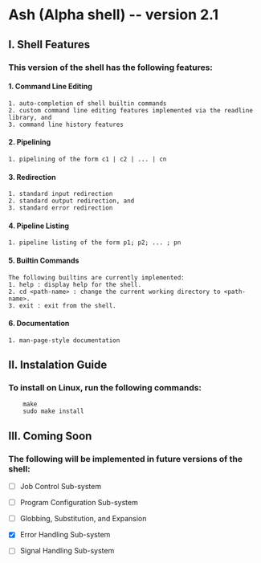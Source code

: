 
# Ash (Alpha shell) -- version 2.1
## I. Shell Features

### This version of the shell has the following features:
#### 1. Command Line Editing
    1. auto-completion of shell builtin commands
    2. custom command line editing features implemented via the readline library, and
    3. command line history features
#### 2. Pipelining
    1. pipelining of the form c1 | c2 | ... | cn

#### 3. Redirection
    1. standard input redirection
    2. standard output redirection, and 
    3. standard error redirection
	
#### 4. Pipeline Listing
    1. pipeline listing of the form p1; p2; ... ; pn
	
#### 5. Builtin Commands
    The following builtins are currently implemented:
    1. help : display help for the shell.
    2. cd <path-name> : change the current working directory to <path-name>.
    3. exit : exit from the shell.
#### 6. Documentation
    1. man-page-style documentation

## II. Instalation Guide

### To install on Linux, run the following commands:
``` 
	make
	sudo make install
```

## III. Coming Soon

### The following will be implemented in future versions of the shell:
 - [ ] Job Control Sub-system
 - [ ] Program Configuration Sub-system
 - [ ] Globbing, Substitution, and Expansion
 - [x] Error Handling Sub-system
 - [ ] Signal Handling Sub-system


